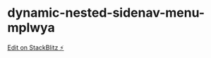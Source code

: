 # dynamic-nested-sidenav-menu-mplwya

[Edit on StackBlitz ⚡️](https://stackblitz.com/edit/dynamic-nested-sidenav-menu-mplwya)